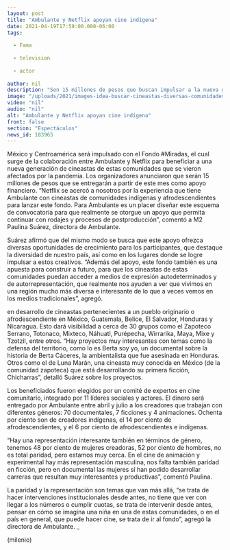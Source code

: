 ```yaml
---
layout: post
title: "Ambulante y Netflix apoyan cine indígena"
date: 2021-04-19T17:59:00.000-06:00
tags:
  
  - Fama
  
  - television
  
  - actor
  
author: nil
description: "Son 15 millones de pesos que buscan impulsar a la nueva generación de creadores para la pantalla grande; el proyecto se especializará en cineastas de pueblos originarios y afrodescendientes."
image: "/uploads/2021/images-idea-buscar-cineastas-diversas-comunidades_.jpg"
video: "nil"
audio: "nil"
alt: "Ambulante y Netflix apoyan cine indígena"
front: false
section: "Espectáculos"
news_id: 183965
---
```


México y Centroamérica será impulsado con el Fondo #Miradas, el cual surge de la colaboración entre Ambulante y Netflix para beneficiar a una nueva generación de cineastas de estas comunidades que se vieron afectados por la pandemia. Los organizadores anunciaron que serán 15 millones de pesos que se entregarán a partir de este mes  como apoyo financiero.  “Netflix se acercó a nosotros por la experiencia que tiene Ambulante con cineastas de comunidades indígenas y afrodescendientes para lanzar este fondo. Para Ambulante es un placer diseñar este esquema de convocatoria para que realmente se otorgue un apoyo que permita continuar con rodajes y procesos de postproducción”, comentó a M2 Paulina Suárez, directora de Ambulante.  

Suárez afirmó que del mismo modo se busca que este apoyo ofrezca diversas oportunidades de crecimiento para los participantes, que destaque la diversidad de nuestro país, así como en los lugares donde se logre impulsar a estos creativos.  “Además del apoyo, este fondo también es una apuesta para construir a futuro, para que los cineastas de estas comunidades puedan acceder a medios de expresión autodeterminados y de autorrepresentación, que realmente nos ayuden a ver que vivimos en una región mucho más diversa e interesante de lo que a veces vemos en los medios tradicionales”, agregó. 

en desarrollo de cineastas pertenecientes a un pueblo originario o afrodescendiente en México, Guatemala, Belice, El Salvador, Honduras y Nicaragua. Esto dará visibilidad a cerca de 30 grupos como el Zapoteco Serrano, Totonaco, Mixteco, Náhuatl, Purépecha, Wirrarika, Maya, Mixe y Tzotzil, entre otros.  “Hay proyectos muy interesantes con temas como la defensa del territorio, como lo es Berta soy yo, un documental sobre la historia de Berta Cáceres, la ambientalista que fue asesinada en Honduras. Otros como el de Luna Marán, una cineasta muy conocida en México (de la comunidad zapoteca) que está desarrollando su primera ficción, Chicharras”, detalló Suárez sobre los proyectos. 

 Los beneficiados fueron elegidos por un comité de expertos en cine comunitario, integrado por 11 líderes sociales y actores. El dinero será entregado por Ambulante entre abril y julio a los creadores que trabajan con diferentes géneros: 70 documentales, 7 ficciones y 4 animaciones. 
Ochenta por ciento son de creadores indígenas, el 14 por ciento de afrodescendientes, y el 6 por ciento de afrodescendientes e indígenas.  

 “Hay una representación interesante también en términos de género, tenemos 48 por ciento de mujeres creadoras, 52 por ciento  de hombres, no es total paridad, pero estamos muy cerca. En el cine de animación y experimental hay más representación masculina, nos falta también paridad en ficción, pero en documental las mujeres sí han podido desarrollar carreras que resultan muy interesantes y productivas”, comentó Paulina.  

 La paridad y la representación son temas que van más allá, “se trata de hacer intervenciones institucionales desde antes, no tiene que ver con llegar a los números o cumplir cuotas, se trata de intervenir desde antes, pensar en cómo se imagina una niña en una de estas comunidades, o en el país en general, que puede hacer cine, se trata de ir al fondo”, agregó la directora de Ambulante. _ 

(milenio)